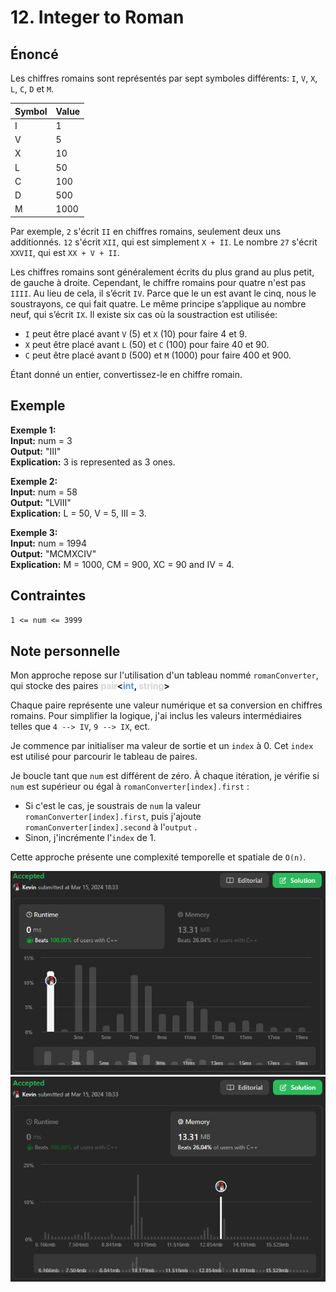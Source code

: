 # 12. Integer to Roman

## Énoncé

Les chiffres romains sont représentés par sept symboles différents: `I`, `V`, `X`, `L`, `C`, `D` et `M`.

| **Symbol** | **Value** |
| ---------- | --------- |
| I          | 1         |
| V          | 5         |
| X          | 10        |
| L          | 50        |
| C          | 100       |
| D          | 500       |
| M          | 1000      |

Par exemple, `2` s'écrit `II` en chiffres romains, seulement deux uns additionnés. `12` s'écrit `XII`, qui est simplement `X + II`. Le nombre `27` s'écrit `XXVII`, qui est `XX + V + II`.

Les chiffres romains sont généralement écrits du plus grand au plus petit, de gauche à droite. Cependant, le chiffre romains pour quatre n'est pas `IIII`. Au lieu de cela, il s’écrit `IV`. Parce que le un est avant le cinq, nous le soustrayons, ce qui fait quatre. Le même principe s’applique au nombre neuf, qui s’écrit `IX`. Il existe six cas où la soustraction est utilisée:

- `I` peut être placé avant `V` (5) et `X` (10) pour faire 4 et 9.
- `X` peut être placé avant `L` (50) et `C` (100) pour faire 40 et 90.
- `C` peut être placé avant `D` (500) et `M` (1000) pour faire 400 et 900.

Étant donné un entier, convertissez-le en chiffre romain.

## Exemple

**Exemple 1:**  
**Input:** num = 3  
**Output:** "III"  
**Explication:** 3 is represented as 3 ones.

**Exemple 2:**  
**Input:** num = 58  
**Output:** "LVIII"  
**Explication:** L = 50, V = 5, III = 3.

**Exemple 3:**  
**Input:** num = 1994  
**Output:** "MCMXCIV"  
**Explication:** M = 1000, CM = 900, XC = 90 and IV = 4.

## Contraintes

`1 <= num <= 3999`

## Note personnelle

Mon approche repose sur l'utilisation d'un tableau nommé `romanConverter`, qui stocke des paires **<span style="color:#d4d4d4">pair</span>&lt;<span style="color:#569cd6">int</span>, <span style="color:#d4d4d4">string</span>&gt;**

Chaque paire représente une valeur numérique et sa conversion en chiffres romains. Pour simplifier la logique, j'ai inclus les valeurs intermédiaires telles que `4 --> IV`, `9 --> IX`, ect.

Je commence par initialiser ma valeur de sortie et un `index` à 0. Cet `index` est utilisé pour parcourir le tableau de paires.

Je boucle tant que `num` est différent de zéro. À chaque itération, je vérifie si `num` est supérieur ou égal à `romanConverter[index].first` :

- Si c'est le cas, je soustrais de `num` la valeur `romanConverter[index].first`, puis j'ajoute `romanConverter[index].second` à l'`output` .
- Sinon, j'incrémente l'`index` de 1.

Cette approche présente une complexité temporelle et spatiale de `O(n)`.

<img src="./imgs/runtime.png"/>
<img src="./imgs/memory.png"/>
